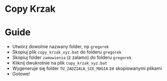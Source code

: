 # Copy Krzak

# Guide
- Utwórz dowolnie nazwany folder, np `gregorek`
- Skopiuj plik `copy_krzak_xyz.bat` do folderu `gregorek`
- Skopiuj folder `zamowienia` (z zalamo) do folderu `gregorek`
- Kliknij dwukrotnie na plik `copy_krzak_xyz.bat`
- Wygeneruje się folder `TU_ZADZIALA_SIE_MAGIA` ze skopiowanymi plikami
- Gotowe!